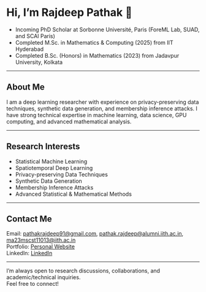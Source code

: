 # Hi, I’m Rajdeep Pathak 👋

- Incoming PhD Scholar at Sorbonne Université, Paris (ForeML Lab, SUAD, and SCAI Paris)
- Completed M.Sc. in Mathematics & Computing (2025) from IIT Hyderabad
- Completed B.Sc. (Honors) in Mathematics (2023) from Jadavpur University, Kolkata

---

## About Me
I am a deep learning researcher with experience on privacy-preserving data techniques, synthetic data generation, and membership inference attacks. I have strong technical expertise in machine learning, data science, GPU computing, and advanced mathematical analysis.

---

## Research Interests
- Statistical Machine Learning
- Spatiotemporal Deep Learning 
- Privacy-preserving Data Techniques  
- Synthetic Data Generation  
- Membership Inference Attacks  
- Advanced Statistical & Mathematical Methods 

---

## Contact Me
Email: [pathakrajdeep91@gmail.com](mailto:pathakrajdeep91@gmail.com), [pathak.rajdeep@alumni.iith.ac.in](mailto:pathak.rajdeep@alumni.iith.ac.in), [ma23mscst11013@iith.ac.in](mailto:ma23mscst11013@iith.ac.in)  
Portfolio: [Personal Website](https://sites.google.com/view/rajdeeppathak/)  
LinkedIn: [LinkedIn](https://www.linkedin.com/in/rajdeep-pathak/)

---

I’m always open to research discussions, collaborations, and academic/technical inquiries.  
Feel free to connect!


<!---
PyCoder913/PyCoder913 is a ✨ special ✨ repository because its `README.md` (this file) appears on your GitHub profile.
You can click the Preview link to take a look at your changes.
--->
